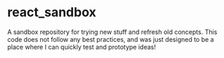 # react_sandbox

A sandbox repository for trying new stuff and refresh old concepts.
This code does not follow any best practices, and was just designed to be a place where I can quickly test and prototype ideas!
